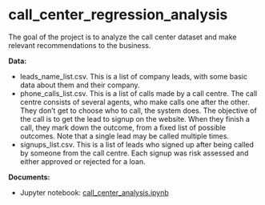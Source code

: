 # call_center_regression_analysis

The goal of the project is to analyze the call center dataset and make relevant recommendations to the business. 

**Data:**
- leads_name_list.csv. This is a list of company leads, with some basic data about them and their company.
- phone_calls_list.csv. This is a list of calls made by a call centre. The call centre consists of several agents, who make calls one after the other. They don’t get to choose who to call, the system does. The objective of the call is to get the lead to signup on the website. When they finish a call, they mark down the outcome, from a fixed list of possible outcomes. Note that a single lead may be called multiple times.
- signups_list.csv. This is a list of leads who signed up after being called by someone from the call centre. Each signup was risk assessed and either approved or rejected for a loan.

**Documents:**
- Jupyter notebook: [call_center_analysis.ipynb](https://github.com/sohao0819/call_center_regression_analysis)
